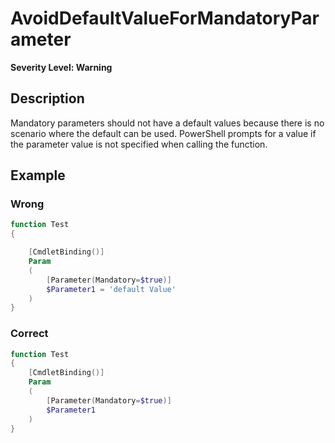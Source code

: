 # AvoidDefaultValueForMandatoryParameter

**Severity Level: Warning**

## Description

Mandatory parameters should not have a default values because there is no scenario where the default
can be used. PowerShell prompts for a value if the parameter value is not specified when calling the
function.

## Example

### Wrong

```powershell
function Test
{

    [CmdletBinding()]
    Param
    (
        [Parameter(Mandatory=$true)]
        $Parameter1 = 'default Value'
    )
}
```

### Correct

```powershell
function Test
{
    [CmdletBinding()]
    Param
    (
        [Parameter(Mandatory=$true)]
        $Parameter1
    )
}
```
